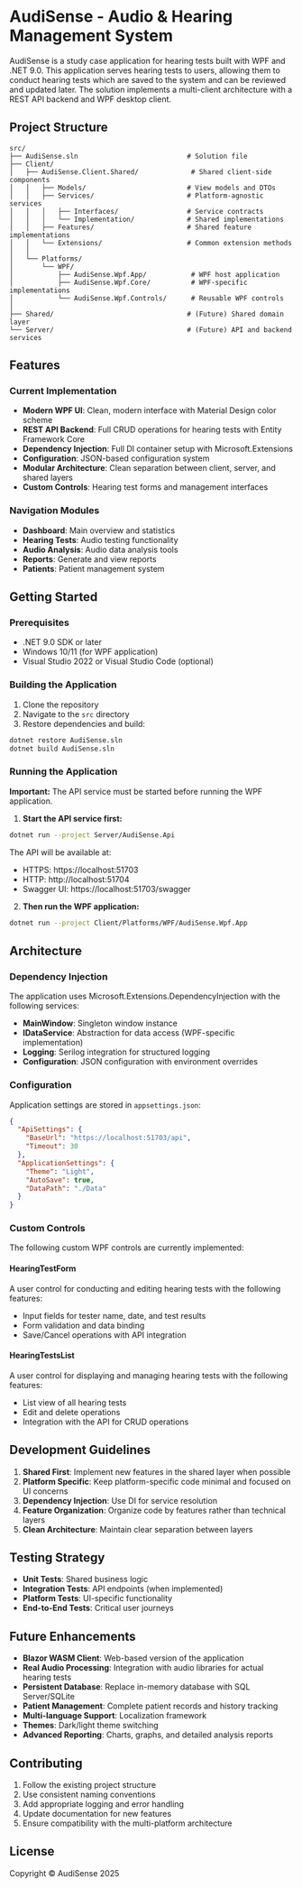 # AudiSense - Audio & Hearing Management System

AudiSense is a study case application for hearing tests built with WPF and .NET 9.0. This application serves hearing tests to users, allowing them to conduct hearing tests which are saved to the system and can be reviewed and updated later. The solution implements a multi-client architecture with a REST API backend and WPF desktop client.

## Project Structure

```
src/
├── AudiSense.sln                           # Solution file
├── Client/
│   ├── AudiSense.Client.Shared/             # Shared client-side components
│   │   ├── Models/                         # View models and DTOs
│   │   ├── Services/                       # Platform-agnostic services
│   │   │   ├── Interfaces/                 # Service contracts
│   │   │   └── Implementation/             # Shared implementations
│   │   ├── Features/                       # Shared feature implementations
│   │   └── Extensions/                     # Common extension methods
│   │
│   └── Platforms/
│       └── WPF/
│           ├── AudiSense.Wpf.App/           # WPF host application
│           ├── AudiSense.Wpf.Core/          # WPF-specific implementations
│           └── AudiSense.Wpf.Controls/      # Reusable WPF controls
│
├── Shared/                                 # (Future) Shared domain layer
└── Server/                                 # (Future) API and backend services
```

## Features

### Current Implementation

- **Modern WPF UI**: Clean, modern interface with Material Design color scheme
- **REST API Backend**: Full CRUD operations for hearing tests with Entity Framework Core
- **Dependency Injection**: Full DI container setup with Microsoft.Extensions
- **Configuration**: JSON-based configuration system
- **Modular Architecture**: Clean separation between client, server, and shared layers
- **Custom Controls**: Hearing test forms and management interfaces

### Navigation Modules

- **Dashboard**: Main overview and statistics
- **Hearing Tests**: Audio testing functionality
- **Audio Analysis**: Audio data analysis tools
- **Reports**: Generate and view reports
- **Patients**: Patient management system

## Getting Started

### Prerequisites

- .NET 9.0 SDK or later
- Windows 10/11 (for WPF application)
- Visual Studio 2022 or Visual Studio Code (optional)

### Building the Application

1. Clone the repository
2. Navigate to the `src` directory
3. Restore dependencies and build:

```bash
dotnet restore AudiSense.sln
dotnet build AudiSense.sln
```

### Running the Application

**Important:** The API service must be started before running the WPF application.

1. **Start the API service first:**

```bash
dotnet run --project Server/AudiSense.Api
```

The API will be available at:
- HTTPS: https://localhost:51703
- HTTP: http://localhost:51704
- Swagger UI: https://localhost:51703/swagger

2. **Then run the WPF application:**

```bash
dotnet run --project Client/Platforms/WPF/AudiSense.Wpf.App
```

## Architecture

### Dependency Injection

The application uses Microsoft.Extensions.DependencyInjection with the following services:

- **MainWindow**: Singleton window instance
- **IDataService**: Abstraction for data access (WPF-specific implementation)
- **Logging**: Serilog integration for structured logging
- **Configuration**: JSON configuration with environment overrides

### Configuration

Application settings are stored in `appsettings.json`:

```json
{
  "ApiSettings": {
    "BaseUrl": "https://localhost:51703/api",
    "Timeout": 30
  },
  "ApplicationSettings": {
    "Theme": "Light",
    "AutoSave": true,
    "DataPath": "./Data"
  }
}
```

### Custom Controls

The following custom WPF controls are currently implemented:

#### HearingTestForm

A user control for conducting and editing hearing tests with the following features:

- Input fields for tester name, date, and test results
- Form validation and data binding
- Save/Cancel operations with API integration

#### HearingTestsList

A user control for displaying and managing hearing tests with the following features:

- List view of all hearing tests
- Edit and delete operations
- Integration with the API for CRUD operations

## Development Guidelines

1. **Shared First**: Implement new features in the shared layer when possible
2. **Platform Specific**: Keep platform-specific code minimal and focused on UI concerns
3. **Dependency Injection**: Use DI for service resolution
4. **Feature Organization**: Organize code by features rather than technical layers
5. **Clean Architecture**: Maintain clear separation between layers

## Testing Strategy

- **Unit Tests**: Shared business logic
- **Integration Tests**: API endpoints (when implemented)
- **Platform Tests**: UI-specific functionality
- **End-to-End Tests**: Critical user journeys

## Future Enhancements

- **Blazor WASM Client**: Web-based version of the application
- **Real Audio Processing**: Integration with audio libraries for actual hearing tests
- **Persistent Database**: Replace in-memory database with SQL Server/SQLite
- **Patient Management**: Complete patient records and history tracking
- **Multi-language Support**: Localization framework
- **Themes**: Dark/light theme switching
- **Advanced Reporting**: Charts, graphs, and detailed analysis reports

## Contributing

1. Follow the existing project structure
2. Use consistent naming conventions
3. Add appropriate logging and error handling
4. Update documentation for new features
5. Ensure compatibility with the multi-platform architecture

## License

Copyright © AudiSense 2025
